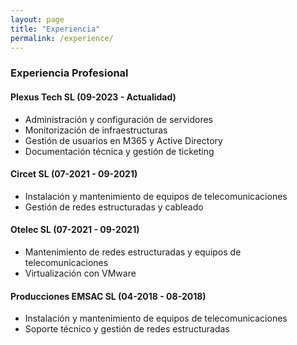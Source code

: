 ```yaml
---
layout: page
title: "Experiencia"
permalink: /experience/
---
```


### Experiencia Profesional

#### **Plexus Tech SL** (09-2023 - Actualidad)
- Administración y configuración de servidores
- Monitorización de infraestructuras
- Gestión de usuarios en M365 y Active Directory
- Documentación técnica y gestión de ticketing

#### **Circet SL** (07-2021 - 09-2021)
- Instalación y mantenimiento de equipos de telecomunicaciones
- Gestión de redes estructuradas y cableado

#### **Otelec SL** (07-2021 - 09-2021)
- Mantenimiento de redes estructuradas y equipos de telecomunicaciones
- Virtualización con VMware

#### **Producciones EMSAC SL** (04-2018 - 08-2018)
- Instalación y mantenimiento de equipos de telecomunicaciones
- Soporte técnico y gestión de redes estructuradas
